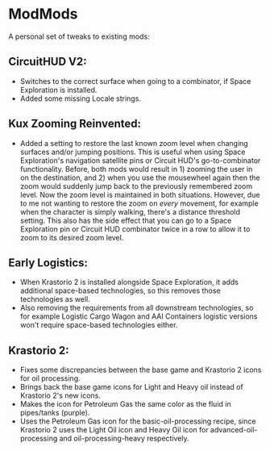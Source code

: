 # ModMods

A personal set of tweaks to existing mods:

## CircuitHUD V2:
- Switches to the correct surface when going to a combinator, if Space Exploration is installed.
- Added some missing Locale strings.

## Kux Zooming Reinvented:
- Added a setting to restore the last known zoom level when changing surfaces and/or jumping positions.  This is useful when using Space Exploration's navigation satellite pins or Circuit HUD's go-to-combinator functionality. Before, both mods would result in 1) zooming the user in on the destination, and 2) when you use the mousewheel again then the zoom would suddenly jump back to the previously remembered zoom level. Now the zoom level is maintained in both situations.  However, due to me not wanting to restore the zoom on *every* movement, for example when the character is simply walking, there's a distance threshold setting.  This also has the side effect that you can go to a Space Exploration pin or Circuit HUD combinator twice in a row to allow it to zoom to its desired zoom level.

## Early Logistics:
- When Krastorio 2 is installed alongside Space Exploration, it adds additional space-based technologies, so this removes those technologies as well.
- Also removing the requirements from all downstream technologies, so for example Logistic Cargo Wagon and AAI Containers logistic versions won't require space-based technologies either.

## Krastorio 2:
- Fixes some discrepancies between the base game and Krastorio 2 icons for oil processing.
- Brings back the base game icons for Light and Heavy oil instead of Krastorio 2's new icons.
- Makes the icon for Petroleum Gas the same color as the fluid in pipes/tanks (purple).
- Uses the Petroleum Gas icon for the basic-oil-processing recipe, since Krastorio 2 uses the Light Oil icon and Heavy Oil icon for advanced-oil-processing and oil-processing-heavy respectively.
